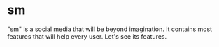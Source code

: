 # sm
"sm" is a social media that will be beyond imagination. It contains most features that will help every user. Let's see its features.
